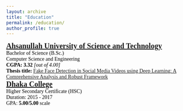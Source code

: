 ```yaml
---
layout: archive
title: "Education"
permalink: /education/
author_profile: true
---
```


<!-- B.Sc. -->
<span style="font-family: Georgia; color: black;">
    <span style="font-size: 20px; font-family: Calisto MT;"><b><a href="https://aust.edu" target="_blank">Ahsanullah University of Science and Technology</a></b></span><br/>
    Bachelor of Science (B.Sc.)<br/>
    Computer Science and Engineering <br/>
    <b>CGPA: 3.32</b> <i>[out of 4.00]</i> <br/>
    <b>Thesis title:</b> <a href="../files/B.Sc. Thesis/B.Sc. Thesis.pdf">Fake Face Detection in Social Media Videos using Deep Learning: A Comprehensive Analysis and Robust Framework</a> <br/>
</span>

<!-- HSC -->
<span style="font-family:Georgia; color:black;">
    <span style="color:black; font-size:20px"><b><a href="http://dhakacollege.edu.bd/" target="_blank">Dhaka College</a></b></span><br/>
    Higher Secondary Certificate (HSC) <br/>
    Duration: 2015 - 2017 <br/>
    GPA: <b>5.00/5.00</b> scale <br/>
</span>
